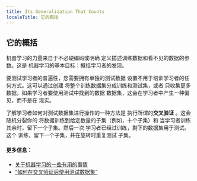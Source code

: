 ```yaml
---
title: Its Generalization That Counts
localeTitle: 它的概括
---
```

## 它的概括

机器学习的力量来自于不必硬编码或明确 定义描述训练数据和看不见的数据的参数。这是 机器学习的基本目标：概括学习者的发现。

要测试学习者的普遍性，您需要拥有单独的测试数据 设置不用于培训学习者的任何方式。这可以通过创建 将整个训练数据集分成训练和测试集，或者 只收集更多数据。如果学习者要使用测试中找到的数据 数据集，这会在学习者中产生一种偏见，而不是在 现实。

了解学习者如何对测试数据集进行操作的一种方法是 执行所谓的**交叉验证** 。这会随机分裂你的 将数据训练到给定数量的子集（例如，十个子集）和 当学习者训练其余时，留下一个子集。然后一次 学习者已经过训练，剩下的数据集用于测试。这个 训练，留下一个子集，并在旋转时重复测试 子集。

#### 更多信息：

*   [关于机器学习的一些有用的事情](https://homes.cs.washington.edu/~pedrod/papers/cacm12.pdf)
*   [“如何在交叉验证后使用测试数据集”](https://stats.stackexchange.com/a/153058/132399)